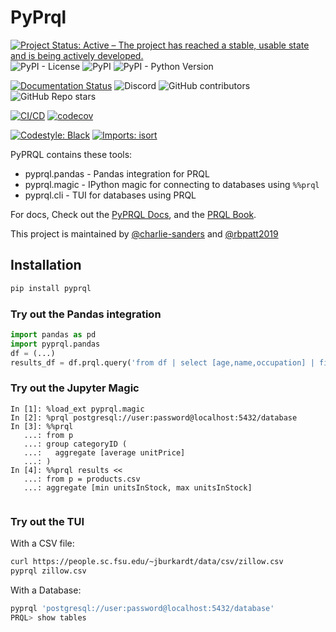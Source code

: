 # PyPrql

[![Project Status: Active – The project has reached a stable, usable state and is being actively developed.](https://www.repostatus.org/badges/latest/active.svg)](https://www.repostatus.org/#active)
![PyPI - License](https://img.shields.io/pypi/l/pyprql)
![PyPI](https://img.shields.io/pypi/v/pyprql)
![PyPI - Python Version](https://img.shields.io/pypi/pyversions/pyprql)

[![Documentation Status](https://readthedocs.org/projects/pyprql/badge/?version=latest)](https://pyprql.readthedocs.io/en/latest/?badge=latest)
![Discord](https://img.shields.io/discord/936728116712316989)
![GitHub contributors](https://img.shields.io/github/contributors/prql/pyprql)
![GitHub Repo stars](https://img.shields.io/github/stars/prql/pyprql)

[![CI/CD](https://github.com/prql/PyPrql/actions/workflows/cicd.yaml/badge.svg?branch=main)](https://github.com/prql/PyPrql/actions/workflows/cicd.yaml)
[![codecov](https://codecov.io/gh/prql/PyPrql/branch/main/graph/badge.svg?token=C6J2UI7FR5)](https://codecov.io/gh/prql/PyPrql)

[![Codestyle: Black](https://img.shields.io/badge/code%20style-black-000000.svg)](https://github.com/psf/black)
[![Imports: isort](https://img.shields.io/badge/%20imports-isort-%231674b1?style=flat&labelColor=ef8336)](https://pycqa.github.io/isort/)

PyPRQL contains these tools:

- pyprql.pandas - Pandas integration for PRQL
- pyprql.magic - IPython magic for connecting to databases using `%%prql`
- pyprql.cli - TUI for databases using PRQL 

For docs, Check out the [PyPRQL Docs](https://pyprql.readthedocs.io/), and the [PRQL Book][prql_docs].

This project is maintained by [@charlie-sanders](https://github.com/charlie-sanders/) and [@rbpatt2019](https://github.com/rbpatt2019)

## Installation

```bash
pip install pyprql
```


### Try out the Pandas integration

```python
import pandas as pd 
import pyprql.pandas
df = (...)
results_df = df.prql.query('from df | select [age,name,occupation] | filter age > 21')

```

### Try out the Jupyter Magic 


```
In [1]: %load_ext pyprql.magic
In [2]: %prql postgresql://user:password@localhost:5432/database
In [3]: %%prql
   ...: from p
   ...: group categoryID (
   ...:   aggregate [average unitPrice]
   ...: )
In [4]: %%prql results <<
   ...: from p = products.csv
   ...: aggregate [min unitsInStock, max unitsInStock]
   
```

### Try out the TUI

With a CSV file:

```bash
curl https://people.sc.fsu.edu/~jburkardt/data/csv/zillow.csv
pyprql zillow.csv
```

With a Database:

```bash
pyprql 'postgresql://user:password@localhost:5432/database'
PRQL> show tables
```


[prql]: https://github.com/prql/prql
[prql_docs]: https://prql-lang.org/reference
